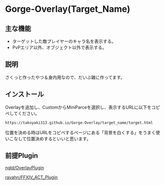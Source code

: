 # Gorge-Overlay(Target_Name)

## 主な機能
- ターゲットした敵プレイヤーのキャラ名を表示する。  
- PvPエリア以外、オブジェクト以外で表示する。

## 説明
さくっと作ったやつ＆身内用なので、だいぶ雑に作ってます。

## インストール
Overlayを追加し、CustomからMiniParceを選択し、表示するURLに以下をコピペしてください。
```
https://takoyaki313.github.io/Gorge-Overlay/target_name/target.html
```
位置を決める時はURLをコピペするページにある「背景を白くする」をうまく使いこなして位置決めするといいと思います。
## 前提Plugin
[ngld/OverlayPlugin](https://github.com/ngld/OverlayPlugin)

[ravahn/FFXIV_ACT_Plugin](https://github.com/ravahn/FFXIV_ACT_Plugin)
